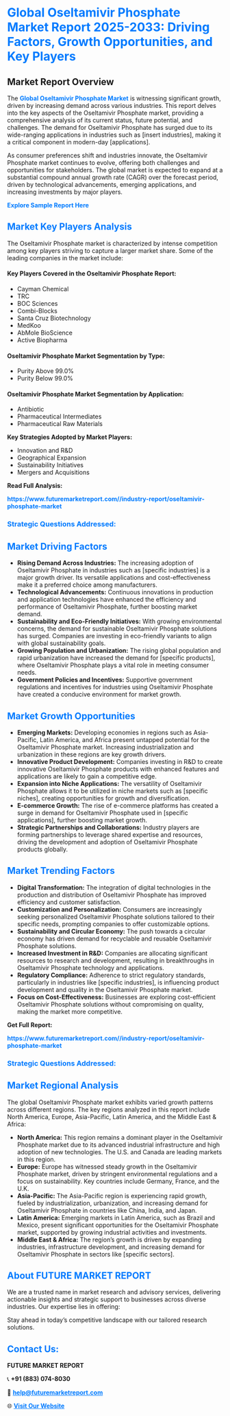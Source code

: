 <h1 style="color: #007BFF;">Global Oseltamivir Phosphate Market Report 2025-2033: Driving Factors, Growth Opportunities, and Key Players</h1>

<section id="overview">
<h2>Market Report Overview</h2>
<p>The <a href="https://www.futuremarketreport.com//industry-report/oseltamivir-phosphate-market" style="color: #007BFF; text-decoration: none;"><strong>Global Oseltamivir Phosphate Market</strong></a> is witnessing significant growth, driven by increasing demand across various industries. This report delves into the key aspects of the Oseltamivir Phosphate market, providing a comprehensive analysis of its current status, future potential, and challenges. The demand for Oseltamivir Phosphate has surged due to its wide-ranging applications in industries such as [insert industries], making it a critical component in modern-day [applications].</p>
<p>As consumer preferences shift and industries innovate, the Oseltamivir Phosphate market continues to evolve, offering both challenges and opportunities for stakeholders. The global market is expected to expand at a substantial compound annual growth rate (CAGR) over the forecast period, driven by technological advancements, emerging applications, and increasing investments by major players.</p>
</section>

<section id="overview">
<p><a href="https://www.futuremarketreport.com//request-sample/reportId=59472" style="color: #007BFF; text-decoration: none;"><strong>Explore Sample Report Here</strong></a></p>
</section>

<section id="key-players">
<h2 style="color: #007BFF;">Market Key Players Analysis</h2>
<p>The Oseltamivir Phosphate market is characterized by intense competition among key players striving to capture a larger market share. Some of the leading companies in the market include:</p>
<h4>Key Players Covered in the Oseltamivir Phosphate Report:</h4>
<ul><li>Cayman Chemical</li><li>TRC</li><li>BOC Sciences</li><li>Combi-Blocks</li><li>Santa Cruz Biotechnology</li><li>MedKoo</li><li>AbMole BioScience</li><li>Active Biopharma</li></ul>
<h4>Oseltamivir Phosphate Market Segmentation by Type:</h4>
<ul><li>Purity Above 99.0%</li><li>Purity Below 99.0%</li></ul>

<h4>Oseltamivir Phosphate Market Segmentation by Application:</h4>
<ul><li>Antibiotic</li><li>Pharmaceutical Intermediates</li><li>Pharmaceutical Raw Materials</li></ul>
<p><strong>Key Strategies Adopted by Market Players:</strong></p>
<ul>
<li>Innovation and R&D</li>
<li>Geographical Expansion</li>
<li>Sustainability Initiatives</li>
<li>Mergers and Acquisitions</li>
</ul>
</section>

<section>
<p><strong>Read Full Analysis: </strong></p><a href="https://www.futuremarketreport.com//industry-report/oseltamivir-phosphate-market" style="color: #007BFF; text-decoration: none;"><strong>https://www.futuremarketreport.com//industry-report/oseltamivir-phosphate-market</strong></a>
<h3 style="color: #007BFF;">Strategic Questions Addressed:</h3>
</section>

<section id="driving-factors">
<h2 style="color: #007BFF;">Market Driving Factors</h2>
<ul>
<li><strong>Rising Demand Across Industries:</strong> The increasing adoption of Oseltamivir Phosphate in industries such as [specific industries] is a major growth driver. Its versatile applications and cost-effectiveness make it a preferred choice among manufacturers.</li>
<li><strong>Technological Advancements:</strong> Continuous innovations in production and application technologies have enhanced the efficiency and performance of Oseltamivir Phosphate, further boosting market demand.</li>
<li><strong>Sustainability and Eco-Friendly Initiatives:</strong> With growing environmental concerns, the demand for sustainable Oseltamivir Phosphate solutions has surged. Companies are investing in eco-friendly variants to align with global sustainability goals.</li>
<li><strong>Growing Population and Urbanization:</strong> The rising global population and rapid urbanization have increased the demand for [specific products], where Oseltamivir Phosphate plays a vital role in meeting consumer needs.</li>
<li><strong>Government Policies and Incentives:</strong> Supportive government regulations and incentives for industries using Oseltamivir Phosphate have created a conducive environment for market growth.</li>
</ul>
</section>

<section id="growth-opportunities">
<h2 style="color: #007BFF;">Market Growth Opportunities</h2>
<ul>
<li><strong>Emerging Markets:</strong> Developing economies in regions such as Asia-Pacific, Latin America, and Africa present untapped potential for the Oseltamivir Phosphate market. Increasing industrialization and urbanization in these regions are key growth drivers.</li>
<li><strong>Innovative Product Development:</strong> Companies investing in R&D to create innovative Oseltamivir Phosphate products with enhanced features and applications are likely to gain a competitive edge.</li>
<li><strong>Expansion into Niche Applications:</strong> The versatility of Oseltamivir Phosphate allows it to be utilized in niche markets such as [specific niches], creating opportunities for growth and diversification.</li>
<li><strong>E-commerce Growth:</strong> The rise of e-commerce platforms has created a surge in demand for Oseltamivir Phosphate used in [specific applications], further boosting market growth.</li>
<li><strong>Strategic Partnerships and Collaborations:</strong> Industry players are forming partnerships to leverage shared expertise and resources, driving the development and adoption of Oseltamivir Phosphate products globally.</li>
</ul>
</section>

<section id="trending-factors">
<h2 style="color: #007BFF;">Market Trending Factors</h2>
<ul>
<li><strong>Digital Transformation:</strong> The integration of digital technologies in the production and distribution of Oseltamivir Phosphate has improved efficiency and customer satisfaction.</li>
<li><strong>Customization and Personalization:</strong> Consumers are increasingly seeking personalized Oseltamivir Phosphate solutions tailored to their specific needs, prompting companies to offer customizable options.</li>
<li><strong>Sustainability and Circular Economy:</strong> The push towards a circular economy has driven demand for recyclable and reusable Oseltamivir Phosphate solutions.</li>
<li><strong>Increased Investment in R&D:</strong> Companies are allocating significant resources to research and development, resulting in breakthroughs in Oseltamivir Phosphate technology and applications.</li>
<li><strong>Regulatory Compliance:</strong> Adherence to strict regulatory standards, particularly in industries like [specific industries], is influencing product development and quality in the Oseltamivir Phosphate market.</li>
<li><strong>Focus on Cost-Effectiveness:</strong> Businesses are exploring cost-efficient Oseltamivir Phosphate solutions without compromising on quality, making the market more competitive.</li>
</ul>
</section>

<section>
<p><strong>Get Full Report: </strong></p><a href="https://www.futuremarketreport.com//industry-report/oseltamivir-phosphate-market" style="color: #007BFF; text-decoration: none;"><strong>https://www.futuremarketreport.com//industry-report/oseltamivir-phosphate-market</strong></a>
<h3 style="color: #007BFF;">Strategic Questions Addressed:</h3>
</section>


<section id="regional-analysis">
<h2 style="color: #007BFF;">Market Regional Analysis</h2>
<p>The global Oseltamivir Phosphate market exhibits varied growth patterns across different regions. The key regions analyzed in this report include North America, Europe, Asia-Pacific, Latin America, and the Middle East & Africa:</p>
<ul>
<li><strong>North America:</strong> This region remains a dominant player in the Oseltamivir Phosphate market due to its advanced industrial infrastructure and high adoption of new technologies. The U.S. and Canada are leading markets in this region.</li>
<li><strong>Europe:</strong> Europe has witnessed steady growth in the Oseltamivir Phosphate market, driven by stringent environmental regulations and a focus on sustainability. Key countries include Germany, France, and the U.K.</li>
<li><strong>Asia-Pacific:</strong> The Asia-Pacific region is experiencing rapid growth, fueled by industrialization, urbanization, and increasing demand for Oseltamivir Phosphate in countries like China, India, and Japan.</li>
<li><strong>Latin America:</strong> Emerging markets in Latin America, such as Brazil and Mexico, present significant opportunities for the Oseltamivir Phosphate market, supported by growing industrial activities and investments.</li>
<li><strong>Middle East & Africa:</strong> The region’s growth is driven by expanding industries, infrastructure development, and increasing demand for Oseltamivir Phosphate in sectors like [specific sectors].</li>
</ul>
</section>

<footer>
<h2 style="color: #007BFF;">About FUTURE MARKET REPORT</h2>
<p>We are a trusted name in market research and advisory services, delivering actionable insights and strategic support to businesses across diverse industries. Our expertise lies in offering:</p>

<p>Stay ahead in today’s competitive landscape with our tailored research solutions.</p>

<h2 style="color: #007BFF;">Contact Us:</h2>
<p><strong>FUTURE MARKET REPORT</strong></p>
<p>📞 <strong>+91 (883) 074-8030</strong></p>
<p>📧 <strong><a href="mailto:help@futuremarketreport.com" style="color: #007BFF;">help@futuremarketreport.com</a></strong></p>
<p>🌐 <strong><a href="https://www.futuremarketreport.com/" style="color: #007BFF;">Visit Our Website</a></strong></p>
</footer>